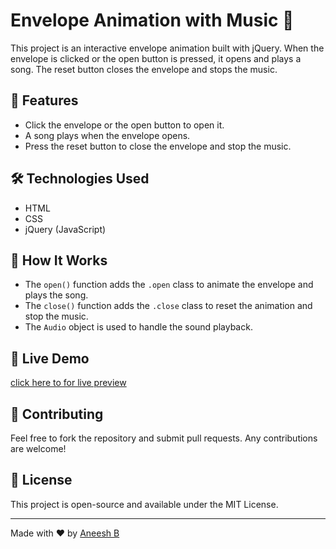 # Envelope Animation with Music 🎵

This project is an interactive envelope animation built with jQuery. When the envelope is clicked or the open button is pressed, it opens and plays a song. The reset button closes the envelope and stops the music.

## 🚀 Features
- Click the envelope or the open button to open it.
- A song plays when the envelope opens.
- Press the reset button to close the envelope and stop the music.

## 🛠 Technologies Used
- HTML
- CSS
- jQuery (JavaScript)

## 🎵 How It Works
- The `open()` function adds the `.open` class to animate the envelope and plays the song.
- The `close()` function adds the `.close` class to reset the animation and stop the music.
- The `Audio` object is used to handle the sound playback.

## 🔗 Live Demo
[click here to for live preview ](https://aneeshb392.github.io/valantine/)

## 🤝 Contributing
Feel free to fork the repository and submit pull requests. Any contributions are welcome!

## 📜 License
This project is open-source and available under the MIT License.

---
Made with ❤️ by [Aneesh B](https://instagram.com/crazy_notics)

